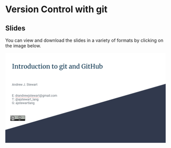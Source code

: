 # Version Control with git

## Slides

You can view and download the slides in a variety of formats by clicking on the image below.

<center>

[![link_to_slides](images/git_slides.png)](https://docs.google.com/presentation/d/1a23TkF2eFJegzMr6prB-WhqudR5oVOlvqI68TTZl8jQ/edit?usp=sharing)
    
</center> 